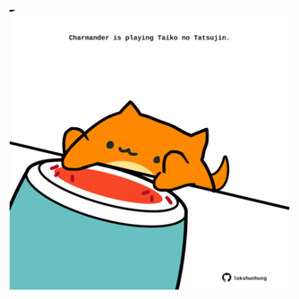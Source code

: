 <!-- built at 06/11/2024, 24:01:25 UTC -->
<p align="center">
  <img width="500" height="500" src="./ReadmeImage.svg">
</p>
